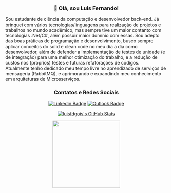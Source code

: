 <h3 align="center">👋 Olá, sou Luis Fernando!</h3>

  Sou estudante de ciência da computação e desenvolvedor back-end. Já brinquei com vários tecnologias/linguagens para realização de projetos e trabalhos no mundo acadêmico, mas sempre tive um maior contanto com  tecnologias .Net/C#, além possuir maior domínio com essas. Sou adepto das boas práticas de programação e desenvolvimento, busco sempre aplicar conceitos do solid e clean code no meu dia a dia como desenvolvedor, além de defender a implementação de testes de unidade (e de integração) para uma melhor otimização do trabalho, e a redução de custos nos (próprios) testes e futuras refatorações de códigos.  
  Atualmente tenho dedicado meu tempo livre no aprendizado de serviços de mensageria (RabbitMQ), e aprimorando e expandindo meu conhecimento em arquiteturas de Microsserviços.

<h3 align="center"> Contatos e Redes Sociais</h3>
<div align="center">
  
[![Linkedin Badge](https://img.shields.io/badge/-LinkedIn-blue?style=flat-square&logo=Linkedin&logoColor=white&link=https://www.linkedin.com/in/luisfernandogois/)](https://www.linkedin.com/in/luisfernandogois/)
[![Outlook Badge](https://img.shields.io/badge/email--000?style=social&logo=microsoft-outlook&logoColor=0078d4&link=mailto:luisz.dantass@hotmail.com)](mailto:luisz.dantass@hotmail.com)
</div>

</p>
<div align="center">
  <a href="https://awesome-github-stats.azurewebsites.net/index.html??cardType=github&theme=github">    
    <img  alt="luisfdgois's GitHub Stats" src="https://awesome-github-stats.azurewebsites.net/user-stats/luisfdgois?cardType=github&theme=github" />  
  </a>
</div>

</p>
<div align="center">
  <img height="210em" src="https://github-readme-stats.vercel.app/api/top-langs/?username=luisfdgois&layout=compact&langs_count=6&theme=github-dark"/>
</div>
 
<!--
**luisfdgois/luisfdgois** is a ✨ _special_ ✨ repository because its `README.md` (this file) appears on your GitHub profile.

Here are some ideas to get you started:

- 🔭 I’m currently working on ioasys
- 🌱 I’m currently learning RabbitMQ e Microsserviços
- 👯 I’m looking to collaborate on ...
- 🤔 I’m looking for help with ...
- 💬 Ask me about ...
- 📫 How to reach me: ...
- 😄 Pronouns: ...
- ⚡ Fun fact: ...
-->
